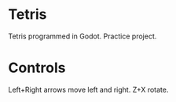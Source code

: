 # Tetris

Tetris programmed in Godot. Practice project.

# Controls

Left+Right arrows move left and right.
Z+X rotate.
